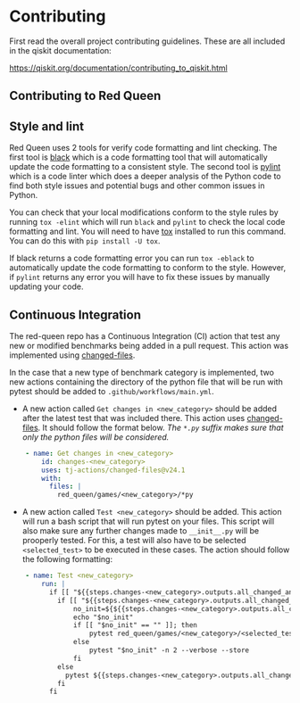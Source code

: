 # Contributing

First read the overall project contributing guidelines. These are all
included in the qiskit documentation:

https://qiskit.org/documentation/contributing_to_qiskit.html

## Contributing to Red Queen

## Style and lint

Red Queen uses 2 tools for verify code formatting and lint checking. The
first tool is [black](https://github.com/psf/black) which is a code formatting
tool that will automatically update the code formatting to a consistent style.
The second tool is [pylint](https://www.pylint.org/) which is a code linter
which does a deeper analysis of the Python code to find both style issues and
potential bugs and other common issues in Python.

You can check that your local modifications conform to the style rules
by running `tox -elint` which will run `black` and `pylint` to check the local
code formatting and lint. You will need to have [tox](https://tox.wiki/en/latest/index.html)
installed to run this command. You can do this with `pip install -U tox`.

If black returns a code formatting error you can run `tox -eblack` to
automatically update the code formatting to conform to the style. However,
if `pylint` returns any error you will have to fix these issues by manually
updating your code.

## Continuous Integration

The red-queen repo has a Continuous Integration (CI) action that test any new 
or modified benchmarks being added in a pull request. This action was implemented 
using [changed-files](https://github.com/tj-actions/changed-files).

In the case that a new type of benchmark category is implemented, two new actions 
containing the directory of the python file that will be run with pytest should be 
added to `.github/workflows/main.yml`.

- A new action called `Get changes in <new_category>` should be added after the latest 
test that was included there. This action uses [changed-files](https://github.com/tj-actions/changed-files). It should follow the format below. *The `*.py` suffix makes sure that only the 
python files will be considered.*

```yml
    - name: Get changes in <new_category>
        id: changes-<new_category>
        uses: tj-actions/changed-files@v24.1
        with:
          files: |
            red_queen/games/<new_category>/*py
```

- A new action called `Test <new_category>` should be added. This action will run a bash
script that will run pytest on your files. This script will also make sure any further 
changes made to `__init__.py` will be prooperly tested. For this, a test will also have to 
be selected `<selected_test>` to be executed in these cases. The action should follow the 
following formatting:

```yml
    - name: Test <new_category>
        run: |
          if [[ "${{steps.changes-<new_category>.outputs.all_changed_and_modified_files}}" != "" ]]; then
            if [[ "${{steps.changes-<new_category>.outputs.all_changed_and_modified_files}}" == *"red_queen/games/<new_category>/__init__.py"* ]]; then
                no_init=${${{steps.changes-<new_category>.outputs.all_changed_and_modified_files}}//"red_queen/games/<new_category>/__init__.py"/}
                echo "$no_init"
                if [[ "$no_init" == "" ]]; then
                    pytest red_queen/games/<new_category>/<selected_test>.py -n 2 --verbose --store
                else
                    pytest "$no_init" -n 2 --verbose --store
                fi
            else
              pytest ${{steps.changes-<new_category>.outputs.all_changed_and_modified_files}} -n 2 --verbose --store
            fi
          fi 
```